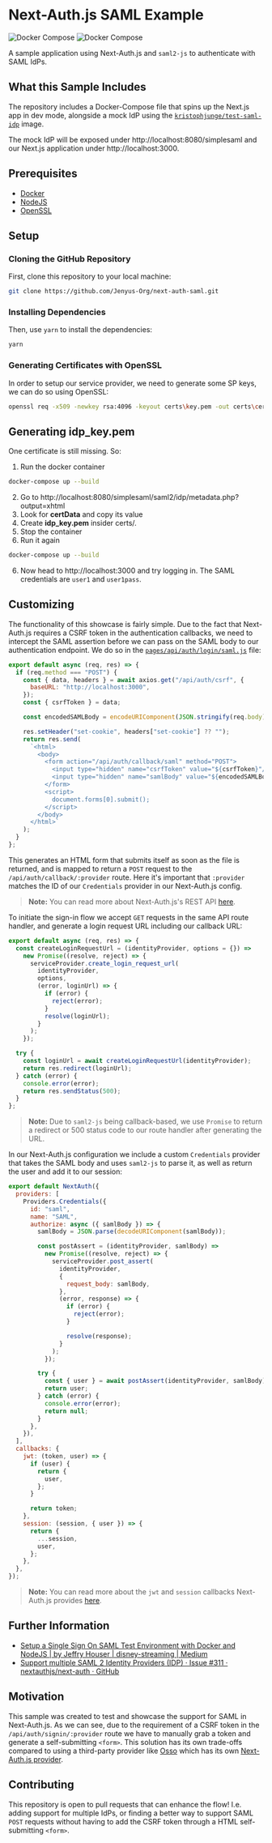 # Next-Auth.js SAML Example

![Docker Compose](https://img.shields.io/badge/Docker%20Compose-v3-informational?style=flat&logo=docker)
![Docker Compose](https://img.shields.io/badge/Next.js-10.1-black?style=flat&logo=next.js)

A sample application using Next-Auth.js and `saml2-js` to authenticate with SAML IdPs.

## What this Sample Includes

The repository includes a Docker-Compose file that spins up the Next.js app in dev mode, alongside a mock IdP using the [`kristophjunge/test-saml-idp`](https://hub.docker.com/r/kristophjunge/test-saml-idp/) image.

The mock IdP will be exposed under http://localhost:8080/simplesaml and our Next.js application under http://localhost:3000.

## Prerequisites

- [Docker](https://www.docker.com/products/docker-desktop)
- [NodeJS](https://nodejs.org/en/download/)
- [OpenSSL](https://www.openssl.org/source/)

## Setup

### Cloning the GitHub Repository

First, clone this repository to your local machine:

```bash
git clone https://github.com/Jenyus-Org/next-auth-saml.git
```

### Installing Dependencies

Then, use `yarn` to install the dependencies:

```bash
yarn
```

### Generating Certificates with OpenSSL

In order to setup our service provider, we need to generate some SP keys, we can do so using OpenSSL:

```bash
openssl req -x509 -newkey rsa:4096 -keyout certs\key.pem -out certs\cert.pem -nodes -days 900
```

## Generating idp_key.pem
One certificate is still missing. So:
1. Run the docker container
```bash
docker-compose up --build
```
2. Go to http://localhost:8080/simplesaml/saml2/idp/metadata.php?output=xhtml
3. Look for **certData** and copy its value
4. Create **idp_key.pem** insider certs/.
5. Stop the container
6. Run it again 
```bash
docker-compose up --build
```
6. Now head to http://localhost:3000 and try logging in. The SAML credentials are `user1` and `user1pass`.


## Customizing

The functionality of this showcase is fairly simple. Due to the fact that Next-Auth.js requires a CSRF token in the authentication callbacks, we need to intercept the SAML assertion before we can pass on the SAML body to our authentication endpoint. We do so in the [`pages/api/auth/login/saml.js`](pages/api/auth/login/saml.js) file:

```js
export default async (req, res) => {
  if (req.method === "POST") {
    const { data, headers } = await axios.get("/api/auth/csrf", {
      baseURL: "http://localhost:3000",
    });
    const { csrfToken } = data;

    const encodedSAMLBody = encodeURIComponent(JSON.stringify(req.body));

    res.setHeader("set-cookie", headers["set-cookie"] ?? "");
    return res.send(
      `<html>
        <body>
          <form action="/api/auth/callback/saml" method="POST">
            <input type="hidden" name="csrfToken" value="${csrfToken}"/>
            <input type="hidden" name="samlBody" value="${encodedSAMLBody}"/>
          </form>
          <script>
            document.forms[0].submit();
          </script>
        </body>
      </html>`
    );
  }
};
```

This generates an HTML form that submits itself as soon as the file is returned, and is mapped to return a `POST` request to the `/api/auth/callback/:provider` route. Here it's important that `:provider` matches the ID of our `Credentials` provider in our Next-Auth.js config.

> **Note:** You can read more about Next-Auth.js's REST API [here](https://next-auth.js.org/getting-started/rest-api).

To initiate the sign-in flow we accept `GET` requests in the same API route handler, and generate a login request URL including our callback URL:

```js
export default async (req, res) => {
  const createLoginRequestUrl = (identityProvider, options = {}) =>
    new Promise((resolve, reject) => {
      serviceProvider.create_login_request_url(
        identityProvider,
        options,
        (error, loginUrl) => {
          if (error) {
            reject(error);
          }
          resolve(loginUrl);
        }
      );
    });

  try {
    const loginUrl = await createLoginRequestUrl(identityProvider);
    return res.redirect(loginUrl);
  } catch (error) {
    console.error(error);
    return res.sendStatus(500);
  }
};
```

> **Note:** Due to `saml2-js` being callback-based, we use `Promise` to return a redirect or 500 status code to our route handler after generating the URL.

In our Next-Auth.js configuration we include a custom `Credentials` provider that takes the SAML body and uses `saml2-js` to parse it, as well as return the user and add it to our session:

```js
export default NextAuth({
  providers: [
    Providers.Credentials({
      id: "saml",
      name: "SAML",
      authorize: async ({ samlBody }) => {
        samlBody = JSON.parse(decodeURIComponent(samlBody));

        const postAssert = (identityProvider, samlBody) =>
          new Promise((resolve, reject) => {
            serviceProvider.post_assert(
              identityProvider,
              {
                request_body: samlBody,
              },
              (error, response) => {
                if (error) {
                  reject(error);
                }

                resolve(response);
              }
            );
          });

        try {
          const { user } = await postAssert(identityProvider, samlBody);
          return user;
        } catch (error) {
          console.error(error);
          return null;
        }
      },
    }),
  ],
  callbacks: {
    jwt: (token, user) => {
      if (user) {
        return {
          user,
        };
      }

      return token;
    },
    session: (session, { user }) => {
      return {
        ...session,
        user,
      };
    },
  },
});
```

> **Note:** You can read more about the `jwt` and `session` callbacks Next-Auth.js provides [here](https://next-auth.js.org/configuration/callbacks).

## Further Information

- [Setup a Single Sign On SAML Test Environment with Docker and NodeJS | by Jeffry Houser | disney-streaming | Medium](https://medium.com/disney-streaming/setup-a-single-sign-on-saml-test-environment-with-docker-and-nodejs-c53fc1a984c9)
- [Support multiple SAML 2 Identity Providers (IDP) · Issue #311 · nextauthjs/next-auth · GitHub](https://github.com/nextauthjs/next-auth/issues/311)

## Motivation

This sample was created to test and showcase the support for SAML in Next-Auth.js. As we can see, due to the requirement of a CSRF token in the `/api/auth/signin/:provider` route we have to manually grab a token and generate a self-submitting `<form>`. This solution has its own trade-offs compared to using a third-party provider like [Osso](https://ossoapp.com/) which has its own [Next-Auth.js provider](https://next-auth.js.org/providers/osso).

## Contributing

This repository is open to pull requests that can enhance the flow! I.e. adding support for multiple IdPs, or finding a better way to support SAML `POST` requests without having to add the CSRF token through a HTML self-submitting `<form>`.
